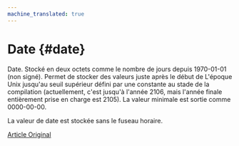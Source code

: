 ```yaml
---
machine_translated: true
---
```


# Date {#date}

Date. Stocké en deux octets comme le nombre de jours depuis 1970-01-01 (non signé). Permet de stocker des valeurs juste après le début de L'époque Unix jusqu'au seuil supérieur défini par une constante au stade de la compilation (actuellement, c'est jusqu'à l'année 2106, mais l'année finale entièrement prise en charge est 2105).
La valeur minimale est sortie comme 0000-00-00.

La valeur de date est stockée sans le fuseau horaire.

[Article Original](https://clickhouse.tech/docs/en/data_types/date/) <!--hide-->
